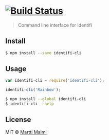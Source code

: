 #  [![Build Status](https://secure.travis-ci.org/mmalmi/identifi-cli.png?branch=master)](http://travis-ci.org/mmalmi/identifi-cli)

> Command line interface for Identifi


## Install

```sh
$ npm install --save identifi-cli
```


## Usage

```js
var identifi-cli = require('identifi-cli');

identifi-cli('Rainbow');
```

```sh
$ npm install --global identifi-cli
$ identifi-cli --help
```


## License

MIT © [Martti Malmi](https://github.com/mmalmi)
